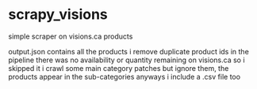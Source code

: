 # scrapy_visions
simple scraper on visions.ca products

output.json contains all the products
i remove duplicate product ids in the pipeline
there was no availability or quantity remaining on visions.ca so i skipped it
i crawl some main category patches but ignore them, the products appear in the sub-categories anyways
i include a .csv file too
